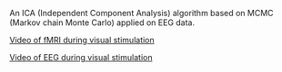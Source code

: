 An ICA (Independent Component Analysis) algorithm based on MCMC (Markov chain Monte Carlo) applied on EEG data.

[Video of fMRI during visual stimulation](fMRI_Video.md)

[Video of EEG during visual stimulation](EEG_Video.md)